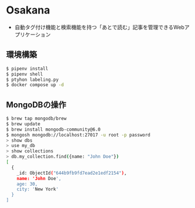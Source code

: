 # Osakana

- 自動タグ付け機能と検索機能を持つ「あとで読む」記事を管理できるWebアプリケーション

## 環境構築

```bash
$ pipenv install
$ pipenv shell
$ ptyhon labeling.py
$ docker compose up -d
```

## MongoDBの操作

```bash
$ brew tap mongodb/brew
$ brew update
$ brew install mongodb-community@6.0
$ mongosh mongodb://localhost:27017 -u root -p password
> show dbs
> use my_db
> show collections
> db.my_collection.find({name: "John Doe"})
[
  {
    _id: ObjectId("644b9fb9fd7ead2e1edf2154"),
    name: 'John Doe',
    age: 30,
    city: 'New York'
  }
]
```
